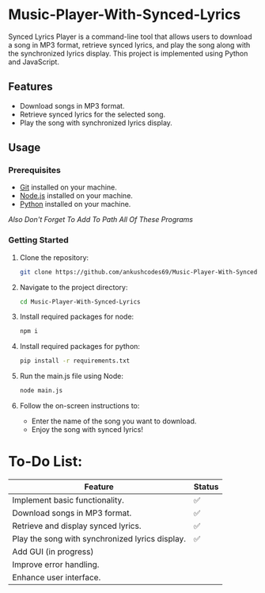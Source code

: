 # Music-Player-With-Synced-Lyrics

Synced Lyrics Player is a command-line tool that allows users to download a song in MP3 format, retrieve synced lyrics, and play the song along with the synchronized lyrics display. This project is implemented using Python and JavaScript.

## Features

- Download songs in MP3 format.
- Retrieve synced lyrics for the selected song.
- Play the song with synchronized lyrics display.

## Usage

### Prerequisites

- [Git](https://git-scm.com/downloads) installed on your machine.
- [Node.js](https://nodejs.org/en/download) installed on your machine.
- [Python](https://www.python.org/downloads) installed on your machine.

*Also Don't Forget To Add To Path All Of These Programs*

### Getting Started

1. Clone the repository:

   ```bash
   git clone https://github.com/ankushcodes69/Music-Player-With-Synced-Lyrics.git

2. Navigate to the project directory:

   ```bash
   cd Music-Player-With-Synced-Lyrics

3. Install required packages for node:
   
   ```bash
   npm i

4. Install required packages for python:

   ```bash
   pip install -r requirements.txt


5. Run the main.js file using Node:

   ```bash
   node main.js

6. Follow the on-screen instructions to:

    - Enter the name of the song you want to download.
    - Enjoy the song with synced lyrics!


# To-Do List:
| Feature  | Status |
| ------------- | ------------- |
| Implement basic functionality. | ✅  |
| Download songs in MP3 format. | ✅  |
| Retrieve and display synced lyrics. | ✅  |
| Play the song with synchronized lyrics display. | ✅  |
| Add GUI (in progress) |   |
| Improve error handling. |   |
| Enhance user interface. |   |
